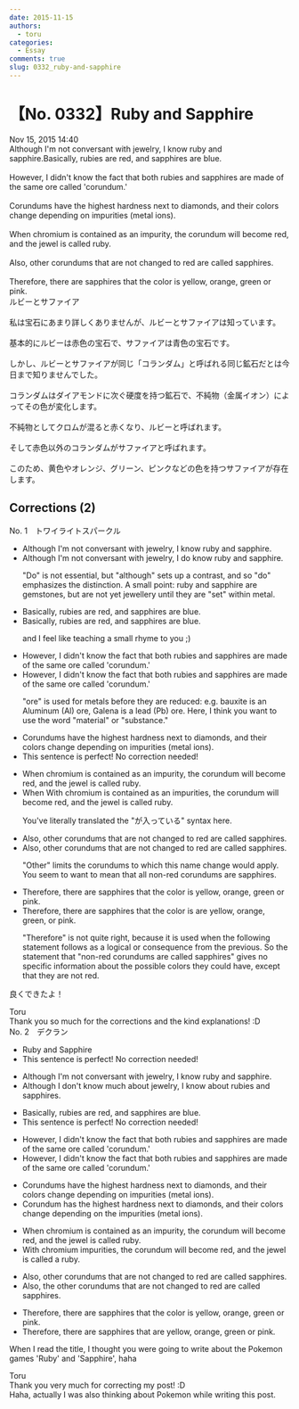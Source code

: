 ```yaml
---
date: 2015-11-15
authors:
  - toru
categories:
  - Essay
comments: true
slug: 0332_ruby-and-sapphire
---
```


# 【No. 0332】Ruby and Sapphire
<div class="date">Nov 15, 2015 14:40</div>
<div id="post"><div id="body_show_ori">
Although I'm not conversant with jewelry, I know ruby and sapphire.Basically, rubies are red, and sapphires are blue.<br/><br/>However, I didn't know the fact that both rubies and sapphires are made of the same ore called 'corundum.'<br/><br/>Corundums have the highest hardness next to diamonds, and their colors change depending on impurities (metal ions).<br/><br/>When chromium is contained as an impurity, the corundum will become red, and the jewel is called ruby.<br/><br/>Also, other corundums that are not changed to red are called sapphires.<br/><br/>Therefore, there are sapphires that the color is yellow, orange, green or pink.
</div></div>

<!-- more -->

<div id="post_ja"><div id="body_show_mo">
ルビーとサファイア<br/><br/>私は宝石にあまり詳しくありませんが、ルビーとサファイアは知っています。<br/><br/>基本的にルビーは赤色の宝石で、サファイアは青色の宝石です。<br/><br/>しかし、ルビーとサファイアが同じ「コランダム」と呼ばれる同じ鉱石だとは今日まで知りませんでした。<br/><br/>コランダムはダイアモンドに次ぐ硬度を持つ鉱石で、不純物（金属イオン）によってその色が変化します。<br/><br/>不純物としてクロムが混ると赤くなり、ルビーと呼ばれます。<br/><br/>そして赤色以外のコランダムがサファイアと呼ばれます。<br/><br/>このため、黄色やオレンジ、グリーン、ピンクなどの色を持つサファイアが存在します。
</div></div>

## Corrections (2)
<div id="block"><div class="first_name"> No. 1　<span class="just_name">トワイライトスパークル</span></div><div id="block2">
<ul class="correction_field">
<li class="incorrect">Although I'm not conversant with jewelry, I know ruby and sapphire.</li>
<li class="corrected correct">
Although I'm not conversant with jewelry, I <span class="f_blue">do</span> know ruby and sapphire.
<p class="correction_comment">"Do" is not essential, but "although" sets up a contrast, and so "do" emphasizes the distinction.  A small point: ruby and sapphire are gemstones, but are not yet jewellery until they are "set" within metal.</p>
</li>
</ul>
<ul class="correction_field">
<li class="incorrect">Basically, rubies are red, and sapphires are blue.</li>
<li class="corrected correct">
Basically, rubies are red, and sapphires are blue.
<p class="correction_comment">and I feel like teaching a small rhyme to you ;)</p>
</li>
</ul>
<ul class="correction_field">
<li class="incorrect">However, I didn't know the fact that both rubies and sapphires are made of the same ore called 'corundum.'</li>
<li class="corrected correct">
However, I didn't know <span class="f_red"><span class="sline">the fact</span></span> that both rubies and sapphires are made of the same ore called 'corundum.'
<p class="correction_comment">"ore" is used for metals before they are reduced: e.g. bauxite is an Aluminum (Al) ore, Galena is a lead (Pb) ore.  Here, I think you want to use the word "material" or "substance."</p>
</li>
</ul>
<ul class="correction_field">
<li class="incorrect">Corundums have the highest hardness next to diamonds, and their colors change depending on impurities (metal ions).</li>
<li class="corrected perfect">This sentence is perfect! No correction needed!</li>
</ul>
<ul class="correction_field">
<li class="incorrect">When chromium is contained as an impurity, the corundum will become red, and the jewel is called ruby.</li>
<li class="corrected correct">
<span class="sline">When</span> <span class="f_blue">With</span> chromium <span class="sline">is contained as an </span>impurit<span class="f_blue">ies</span>, the corundum will become red<span class="sline"><span class="f_red">,</span></span> and the jewel is called ruby.
<p class="correction_comment">You've literally translated the "が入っている" syntax here.</p>
</li>
</ul>
<ul class="correction_field">
<li class="incorrect">Also, other corundums that are not changed to red are called sapphires.</li>
<li class="corrected correct">
Also, <span class="sline">other</span> corundums that are not changed to red are called sapphires.
<p class="correction_comment">"Other" limits the corundums to which this name change would apply.  You seem to want to mean that all non-red corundums are sapphires.</p>
</li>
</ul>
<ul class="correction_field">
<li class="incorrect">Therefore, there are sapphires that the color is yellow, orange, green or pink.</li>
<li class="corrected correct">
Therefore, there are sapphires that <span class="sline">the color is</span> <span class="f_blue">are</span> yellow, orange, green<span class="f_blue">,</span> or pink.
<p class="correction_comment">"Therefore" is not quite right, because it is used when the following statement follows as a logical or consequence from the previous.  So the statement that "non-red corundums are called sapphires" gives no specific information about the possible colors they could have, except that they are not red.</p>
</li>
</ul>
<p class="comment_small">
 良くできたよ！
</p>

</div><div class="name"><span class="just_name">Toru</span><br>
Thank you so much for the corrections and the kind explanations! :D
</div>
</div>
<div id="block"><div class="first_name"> No. 2　<span class="just_name">デクラン</span></div><div id="block2">
<ul class="correction_field">
<li class="incorrect">Ruby and Sapphire</li>
<li class="corrected perfect">This sentence is perfect! No correction needed!</li>
</ul>
<ul class="correction_field">
<li class="incorrect">Although I'm not conversant with jewelry, I know ruby and sapphire.</li>
<li class="corrected correct">
Although <span class="f_blue">I don't know much about</span> jewelry, I know <span class="f_blue">about </span>rub<span class="f_blue">ies</span> and sapphire<span class="f_blue">s</span>.
</li>
</ul>
<ul class="correction_field">
<li class="incorrect">Basically, rubies are red, and sapphires are blue.</li>
<li class="corrected perfect">This sentence is perfect! No correction needed!</li>
</ul>
<ul class="correction_field">
<li class="incorrect">However, I didn't know the fact that both rubies and sapphires are made of the same ore called 'corundum.'</li>
<li class="corrected correct">
However, I didn't know <span class="sline">the fact</span> that both rubies and sapphires are made of the same ore called 'corundum.'
</li>
</ul>
<ul class="correction_field">
<li class="incorrect">Corundums have the highest hardness next to diamonds, and their colors change depending on impurities (metal ions).</li>
<li class="corrected correct">
Corundum <span class="f_blue">has</span> the highest hardness next to diamonds, and their colors change depending on <span class="f_blue">the </span>impurities (metal ions).
</li>
</ul>
<ul class="correction_field">
<li class="incorrect">When chromium is contained as an impurity, the corundum will become red, and the jewel is called ruby.</li>
<li class="corrected correct">
<span class="f_blue">With chromium impurities</span>, the corundum will become red, and the jewel is called <span class="f_blue">a </span>ruby.
</li>
</ul>
<ul class="correction_field">
<li class="incorrect">Also, other corundums that are not changed to red are called sapphires.</li>
<li class="corrected correct">
Also, <span class="f_blue">the </span>other corundum<span class="sline">s</span> that are not changed to red are called sapphires.
</li>
</ul>
<ul class="correction_field">
<li class="incorrect">Therefore, there are sapphires that the color is yellow, orange, green or pink.</li>
<li class="corrected correct">
Therefore, there are sapphires that <span class="f_blue">are</span> yellow, orange, green or pink.
</li>
</ul>
<p class="comment_small">
 When I read the title, I thought you were going to write about the Pokemon games 'Ruby' and 'Sapphire', haha
</p>

</div><div class="name"><span class="just_name">Toru</span><br>
Thank you very much for correcting my post! :D<br/>Haha, actually I was also thinking about Pokemon while writing this post.
</div>
</div>
